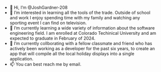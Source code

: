 - 👋 Hi, I’m @JoshGardner-208
- 👀 I’m interested in learning all the tools of the trade. Outside of school and work I enjoy spending time with my family and watching any sporting event I can find on television.
- 🌱 I’m currently learning a wide variety of information about the software engineering field. I am enrolled at Colorado Techinical University and am expected to graduate in February of 2024.
- 💞️ I’m currently collborating with a fellow classmate and friend who has actively been working as a developer for the past six years, to create an app that will compile all the local holiday displays into a single application.
- 📫 You can best reach me by email.

<!---
JoshGardner-208/JoshGardner-208 is a ✨ special ✨ repository because its `README.md` (this file) appears on your GitHub profile.
You can click the Preview link to take a look at your changes.
--->
